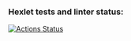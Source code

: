 ### Hexlet tests and linter status:
[![Actions Status](https://github.com/IrinaForGitHub/layout-designer-project-58/actions/workflows/hexlet-check.yml/badge.svg)](https://github.com/IrinaForGitHub/layout-designer-project-58/actions)